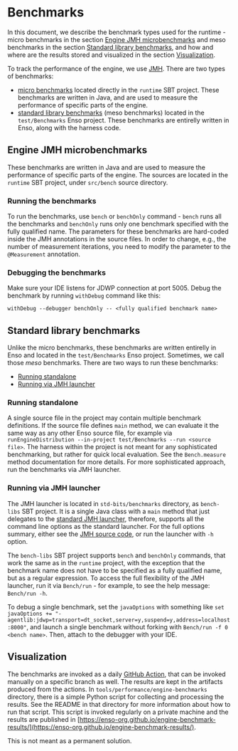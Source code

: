 # Benchmarks

In this document, we describe the benchmark types used for the runtime - micro
benchmarks in the section
[Engine JMH microbenchmarks](#engine-jmh-microbenchmarks) and meso benchmarks in
the section [Standard library benchmarks](#standard-library-benchmarks), and how
and where are the results stored and visualized in the section
[Visualization](#visualization).

To track the performance of the engine, we use
[JMH](https://openjdk.org/projects/code-tools/jmh/). There are two types of
benchmarks:

- [micro benchmarks](#engine-jmh-microbenchmarks) located directly in the
  `runtime` SBT project. These benchmarks are written in Java, and are used to
  measure the performance of specific parts of the engine.
- [standard library benchmarks](#standard-library-benchmarks) (meso benchmarks)
  located in the `test/Benchmarks` Enso project. These benchmarks are entirelly
  written in Enso, along with the harness code.

## Engine JMH microbenchmarks

These benchmarks are written in Java and are used to measure the performance of
specific parts of the engine. The sources are located in the `runtime` SBT
project, under `src/bench` source directory.

### Running the benchmarks

To run the benchmarks, use `bench` or `benchOnly` command - `bench` runs all the
benchmarks and `benchOnly` runs only one benchmark specified with the fully
qualified name. The parameters for these benchmarks are hard-coded inside the
JMH annotations in the source files. In order to change, e.g., the number of
measurement iterations, you need to modify the parameter to the `@Measurement`
annotation.

### Debugging the benchmarks

Make sure your IDE listens for JDWP connection at port 5005. Debug the benchmark
by running `withDebug` command like this:

```
withDebug --debugger benchOnly -- <fully qualified benchmark name>
```

## Standard library benchmarks

Unlike the micro benchmarks, these benchmarks are written entirelly in Enso and
located in the `test/Benchmarks` Enso project. Sometimes, we call those _meso_
benchmarks. There are two ways to run these benchmarks:

- [Running standalone](#running-standalone)
- [Running via JMH launcher](#running-via-jmh-launcher)

### Running standalone

A single source file in the project may contain multiple benchmark definitions.
If the source file defines `main` method, we can evaluate it the same way as any
other Enso source file, for example via
`runEngineDistribution --in-project test/Benchmarks --run <source file>`. The
harness within the project is not meant for any sophisticated benchmarking, but
rather for quick local evaluation. See the `Bench.measure` method documentation
for more details. For more sophisticated approach, run the benchmarks via JMH
launcher.

### Running via JMH launcher

The JMH launcher is located in `std-bits/benchmarks` directory, as `bench-libs`
SBT project. It is a single Java class with a `main` method that just delegates
to the
[standard JMH launcher](https://github.com/openjdk/jmh/blob/master/jmh-core/src/main/java/org/openjdk/jmh/Main.java),
therefore, supports all the command line options as the standard launcher. For
the full options summary, either see the
[JMH source code](https://github.com/openjdk/jmh/blob/master/jmh-core/src/main/java/org/openjdk/jmh/runner/options/CommandLineOptions.java),
or run the launcher with `-h` option.

The `bench-libs` SBT project supports `bench` and `benchOnly` commands, that
work the same as in the `runtime` project, with the exception that the benchmark
name does not have to be specified as a fully qualified name, but as a regular
expression. To access the full flexibility of the JMH launcher, run it via
`Bench/run` - for example, to see the help message: `Bench/run -h`.

To debug a single benchmark, set the `javaOptions` with something like
`set javaOptions += "-agentlib:jdwp=transport=dt_socket,server=y,suspend=y,address=localhost:8000"`,
and launch a single benchmark without forking with
`Bench/run -f 0 <bench name>`. Then, attach to the debugger with your IDE.

## Visualization

The benchmarks are invoked as a daily
[GitHub Action](https://github.com/enso-org/enso/actions/workflows/benchmark.yml),
that can be invoked manually on a specific branch as well. The results are kept
in the artifacts produced from the actions. In
`tools/performance/engine-benchmarks` directory, there is a simple Python script
for collecting and processing the results. See the README in that directory for
more information about how to run that script. This script is invoked regularly
on a private machine and the results are published in
[https://enso-org.github.io/engine-benchmark-results/](https://enso-org.github.io/engine-benchmark-results/).

This is not meant as a permanent solution.
